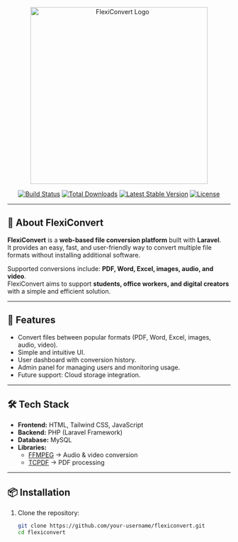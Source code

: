 <p align="center">
  <a href="https://github.com/your-username/flexiconvert" target="_blank">
    <img src="https://raw.githubusercontent.com/laravel/art/master/logo-lockup/5%20SVG/2%20CMYK/1%20Full%20Color/laravel-logolockup-cmyk-red.svg" width="400" alt="FlexiConvert Logo">
  </a>
</p>

<p align="center">
<a href="https://github.com/laravel/framework/actions"><img src="https://github.com/laravel/framework/workflows/tests/badge.svg" alt="Build Status"></a>
<a href="https://packagist.org/packages/laravel/framework"><img src="https://img.shields.io/packagist/dt/laravel/framework" alt="Total Downloads"></a>
<a href="https://packagist.org/packages/laravel/framework"><img src="https://img.shields.io/packagist/v/laravel/framework" alt="Latest Stable Version"></a>
<a href="https://packagist.org/packages/laravel/framework"><img src="https://img.shields.io/packagist/l/laravel/framework" alt="License"></a>
</p>

---

## 📌 About FlexiConvert

**FlexiConvert** is a **web-based file conversion platform** built with **Laravel**.  
It provides an easy, fast, and user-friendly way to convert multiple file formats without installing additional software.  

Supported conversions include: **PDF, Word, Excel, images, audio, and video**.  
FlexiConvert aims to support **students, office workers, and digital creators** with a simple and efficient solution.

---

## 🚀 Features

- Convert files between popular formats (PDF, Word, Excel, images, audio, video).  
- Simple and intuitive UI.  
- User dashboard with conversion history.  
- Admin panel for managing users and monitoring usage.  
- Future support: Cloud storage integration.  

---

## 🛠️ Tech Stack

- **Frontend:** HTML, Tailwind CSS, JavaScript  
- **Backend:** PHP (Laravel Framework)  
- **Database:** MySQL  
- **Libraries:**  
  - [FFMPEG](https://ffmpeg.org/) → Audio & video conversion  
  - [TCPDF](https://tcpdf.org/) → PDF processing  

---

## 📦 Installation

1. Clone the repository:
   ```bash
   git clone https://github.com/your-username/flexiconvert.git
   cd flexiconvert
